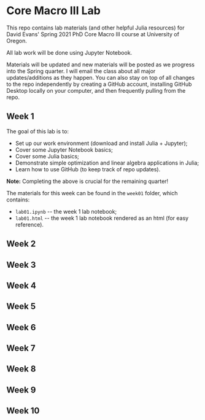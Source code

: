 # Core Macro III Lab

This repo contains lab materials (and other helpful Julia resources) for David Evans' Spring 2021 PhD Core Macro III course at University of Oregon.

All lab work will be done using Jupyter Notebook.

Materials will be updated and new materials will be posted as we progress into the Spring quarter. I will email the class about all major updates/additions as they happen. You can also stay on top of all changes to the repo independently by creating a GitHub account, installing GitHub Desktop locally on your computer, and then frequently pulling from the repo. 

## Week 1

The goal of this lab is to:
- Set up our work environment (download and install Julia + Jupyter);
- Cover some Jupyter Notebook basics;
- Cover some Julia basics;
- Demonstrate simple optimization and linear algebra applications in Julia;
- Learn how to use GitHub (to keep track of repo updates).

**Note:** Completing the above is crucial for the remaining quarter!

The materials for this week can be found in the `week01` folder, which contains:
- `lab01.ipynb` -- the week 1 lab notebook;
- `lab01.html` -- the week 1 lab notebook rendered as an html (for easy reference).

## Week 2

## Week 3

## Week 4

## Week 5

## Week 6

## Week 7

## Week 8

## Week 9

## Week 10
